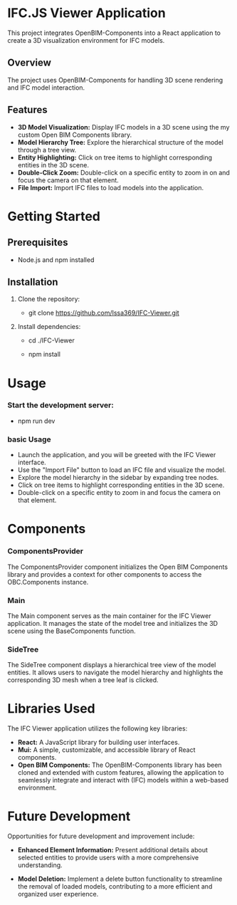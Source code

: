 # IFC.JS Viewer Application

This project integrates OpenBIM-Components into a React application to create a 3D visualization environment for IFC models.

## Overview

The project uses OpenBIM-Components for handling 3D scene rendering and IFC model interaction.

## Features

- **3D Model Visualization:** Display IFC models in a 3D scene using the my custom Open BIM Components library.
- **Model Hierarchy Tree:** Explore the hierarchical structure of the model through a tree view.
- **Entity Highlighting:** Click on tree items to highlight corresponding entities in the 3D scene.
- **Double-Click Zoom:** Double-click on a specific entity to zoom in on and focus the camera on that element.
- **File Import:** Import IFC files to load models into the application.

# Getting Started

## Prerequisites

- Node.js and npm installed

## Installation

1. Clone the repository:

   - git clone https://github.com/Issa369/IFC-Viewer.git

2. Install dependencies:

   - cd ./IFC-Viewer

   - npm install

# Usage

### Start the development server:

- npm run dev

### basic Usage

- Launch the application, and you will be greeted with the IFC Viewer interface.
- Use the "Import File" button to load an IFC file and visualize the model.
- Explore the model hierarchy in the sidebar by expanding tree nodes.
- Click on tree items to highlight corresponding entities in the 3D scene.
- Double-click on a specific entity to zoom in and focus the camera on that element.

# Components

### ComponentsProvider

The ComponentsProvider component initializes the Open BIM Components library and provides a context for other components to access the OBC.Components instance.

### Main

The Main component serves as the main container for the IFC Viewer application. It manages the state of the model tree and initializes the 3D scene using the BaseComponents function.

### SideTree

The SideTree component displays a hierarchical tree view of the model entities. It allows users to navigate the model hierarchy and highlights the corresponding 3D mesh when a tree leaf is clicked.

# Libraries Used

The IFC Viewer application utilizes the following key libraries:

- **React:** A JavaScript library for building user interfaces.
- **Mui:** A simple, customizable, and accessible library of React components.
- **Open BIM Components:** The OpenBIM-Components library has been cloned and extended with custom features, allowing the application to seamlessly integrate and interact with (IFC) models within a web-based environment.

# Future Development

Opportunities for future development and improvement include:

- **Enhanced Element Information:** Present additional details about selected entities to provide users with a more comprehensive understanding.

- **Model Deletion:** Implement a delete button functionality to streamline the removal of loaded models, contributing to a more efficient and organized user experience.
